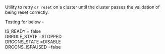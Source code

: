Utility to retry `dr reset` on a cluster until the cluster passes the validation of being reset correctly.

Testing for below -

IS_READY = false \
DRROLE_STATE =STOPPED \
DRCONS_STATE =DISABLE \
DRCONS_ISPAUSED =false
